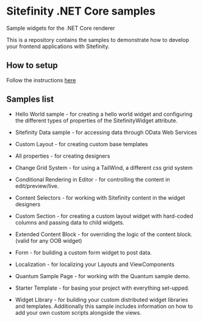 # Sitefinity .NET Core samples
Sample widgets for the .NET Core renderer

This is a repository contains the samples to demonstrate how to develop your frontend applications with Sitefinity.

## How to setup
Follow the instructions [here](https://www.progress.com/documentation/sitefinity-cms/setup-the-asp.net-core-renderer)

## Samples list
* Hello World sample - for creating a hello world widget and configuring the different types of properties of the SitefinityWidget attribute.

* Sitefinity Data sample - for accessing data through OData Web Services
* Custom Layout - for creating custom base templates
* All properties - for creating designers
* Change Grid System - for using a TailWind, a different css grid system
* Conditional Rendering in Editor - for controlling the content in edit/preview/live.
* Content Selectors - for working with Sitefinity content in the widget designers
* Custom Section - for creating a custom layout widget with hard-coded columns and passing data to child widgets.
* Extended Content Block - for overriding the logic of the content block. (valid for any OOB widget)
* Form - for building a custom form widget to post data.
* Localization - for localizing your Layouts and ViewComponents
* Quantum Sample Page - for working with the Quantum sample demo.
* Starter Template - for basing your project with everything set-upped.
* Widget Library - for building your custom distributed widget libraries and templates. Additionally this sample includes information on how to add your own custom scripts alongside the views.